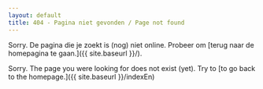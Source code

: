 ```yaml
---
layout: default
title: 404 - Pagina niet gevonden / Page not found
---
```


Sorry. De pagina die je zoekt is (nog) niet online. Probeer om [terug naar de homepagina te gaan.]({{ site.baseurl }}/).

Sorry. The page you were looking for does not exist (yet). Try to [to go back to the homepage.]({{ site.baseurl }}/indexEn)
